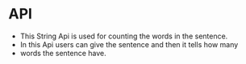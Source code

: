 # API

 * This String Api is used for counting the words in the sentence.
 * In this Api users can give the sentence and then it tells how many
 * words the sentence have.
 
